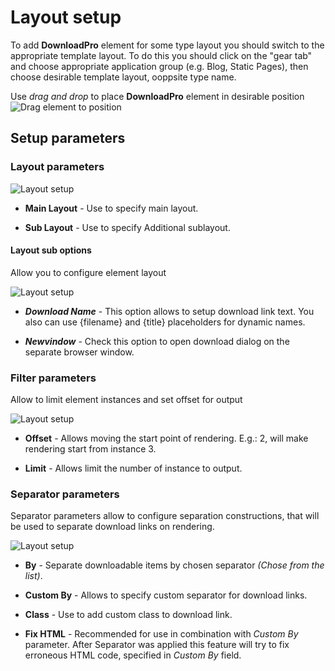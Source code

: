 # Layout setup

To add **DownloadPro** element for some type layout you should switch to the appropriate template layout. To do this you should click on the "gear tab" and choose
appropriate application group (e.g. Blog, Static Pages), then choose desirable template layout, ooppsite type name.

Use *drag and drop* to place **DownloadPro** element in desirable position
![Drag element to position](/images/drag_to_position.png)

## Setup parameters

### Layout parameters

![Layout setup](/images/layout_setup_layout.png)

- **Main Layout** - Use to specify main layout.

- **Sub Layout** - Use to specify Additional sublayout.

#### Layout sub options

Allow you to configure element layout

![Layout setup](/images/layout_setup_additional.png)

- ***Download Name*** - This option allows to setup download link text. You also can use {filename} and {title} placeholders for dynamic names.

- ***Newvindow*** - Check this option to open download dialog on the separate browser window.

### Filter parameters

Allow to limit element instances and set offset for output

![Layout setup](/images/layout_setup_filter.png)

- **Offset** - Allows moving the start point of rendering. E.g.: 2, will make rendering start from instance 3.

- **Limit** - Allows limit the number of instance to output.

### Separator parameters

Separator parameters allow to configure separation constructions, that will be used to separate download links on rendering.

![Layout setup](/images/layout_setup_separator.png)

- **By** - Separate downloadable items by chosen separator *(Chose from the list)*.

- **Custom By** - Allows to specify custom separator for download links.

- **Class** - Use to add custom class to download link.

- **Fix HTML** - Recommended for use in combination with *Custom By* parameter. After Separator was applied this feature will try to fix erroneous HTML code, specified in *Custom By* field.
